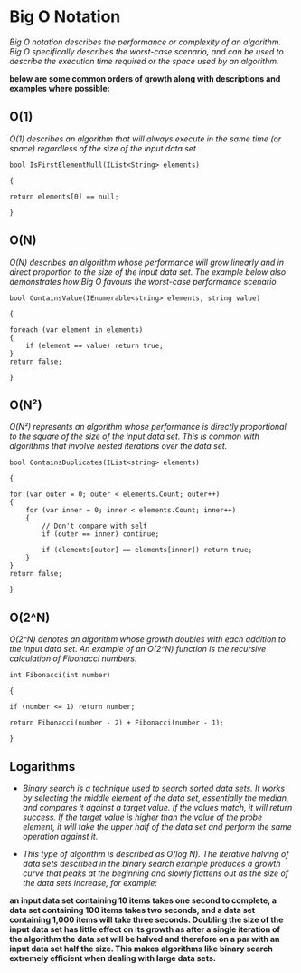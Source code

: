 # Big O Notation
*Big O notation describes the performance or complexity of an algorithm. Big O specifically describes the worst-case scenario, and can be used to describe the execution time required or the space used by an algorithm.*

**below are some common orders of growth along with descriptions and examples where possible:**

## O(1)

*O(1) describes an algorithm that will always execute in the same time (or space) regardless of the size of the input data set.*

`bool IsFirstElementNull(IList<String> elements)`

`{`

    return elements[0] == null;

`}`

## O(N)

*O(N) describes an algorithm whose performance will grow linearly and in direct proportion to the size of the input data set. The example below also demonstrates how Big O favours the worst-case performance scenario*

`bool ContainsValue(IEnumerable<string> elements, string value)`

`{`
    
    foreach (var element in elements)
    {
        if (element == value) return true; 
    }     
    return false; 
`}`

## O(N²)

*O(N²) represents an algorithm whose performance is directly proportional to the square of the size of the input data set. This is common with algorithms that involve nested iterations over the data set.*

`bool ContainsDuplicates(IList<string> elements)`

`{`
    
    for (var outer = 0; outer < elements.Count; outer++) 
    {
        for (var inner = 0; inner < elements.Count; inner++) 
        { 
            // Don't compare with self 
            if (outer == inner) continue;             
            
            if (elements[outer] == elements[inner]) return true; 
        }
    }    
    return false;
`}`

## O(2^N)

*O(2^N) denotes an algorithm whose growth doubles with each addition to the input data set. An example of an O(2^N) function is the recursive calculation of Fibonacci numbers:*

`int Fibonacci(int number)`

`{`

    if (number <= 1) return number;
       
    return Fibonacci(number - 2) + Fibonacci(number - 1); 
`}`

## Logarithms

- *Binary search is a technique used to search sorted data sets. It works by selecting the middle element of the data set, essentially the median, and compares it against a target value. If the values match, it will return success. If the target value is higher than the value of the probe element, it will take the upper half of the data set and perform the same operation against it.*

- *This type of algorithm is described as O(log N). The iterative halving of data sets described in the binary search example produces a growth curve that peaks at the beginning and slowly flattens out as the size of the data sets increase, for example:*

 **an input data set containing 10 items takes one second to complete, a data set containing 100 items takes two seconds, and a data set containing 1,000 items will take three seconds. Doubling the size of the input data set has little effect on its growth as after a single iteration of the algorithm the data set will be halved and therefore on a par with an input data set half the size. This makes algorithms like binary search extremely efficient when dealing with large data sets.**
